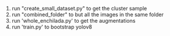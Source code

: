 1. run "create_small_dataset.py" to get the cluster sample
2. run "combined_folder" to but all the images in the same folder
3. run 'whole_enchilada.py' to get the augmentations
4. run 'train.py' to bootstrap yolov8